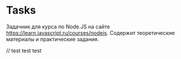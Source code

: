 # Tasks

Задачник для курса по Node.JS на сайте https://learn.javascript.ru/courses/nodejs.
Содержит теоретические материалы и практические задания.

// test test test
